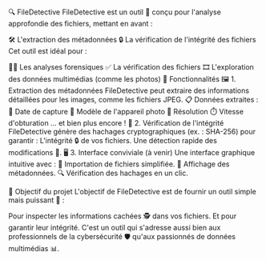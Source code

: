🔍 FileDetective
FileDetective est un outil 📂 conçu pour l'analyse approfondie des fichiers, mettant en avant :

🛠️ L'extraction des métadonnées
🔒 La vérification de l'intégrité des fichiers
Cet outil est idéal pour :

👨‍💻 Les analyses forensiques
✅ La vérification des fichiers
🎞️ L'exploration des données multimédias (comme les photos)
🚀 Fonctionnalités
🖼️ 1. Extraction des métadonnées
FileDetective peut extraire des informations détaillées pour les images, comme les fichiers JPEG.
📋 Données extraites :
📅 Date de capture
📸 Modèle de l'appareil photo
📐 Résolution
⏱️ Vitesse d'obturation
… et bien plus encore !
🔑 2. Vérification de l'intégrité
FileDetective génère des hachages cryptographiques (ex. : SHA-256) pour garantir :
L'intégrité 🔒 de vos fichiers.
Une détection rapide des modifications 🚨.
🖥️ 3. Interface conviviale (à venir)
Une interface graphique intuitive avec :
📂 Importation de fichiers simplifiée.
👀 Affichage des métadonnées.
🔍 Vérification des hachages en un clic.


🎯 Objectif du projet
L'objectif de FileDetective est de fournir un outil simple mais puissant 💪 :

Pour inspecter les informations cachées 🕵️ dans vos fichiers.
Et pour garantir leur intégrité.
C'est un outil qui s'adresse aussi bien aux professionnels de la cybersécurité 🛡️ qu'aux passionnés de données multimédias 📊.
